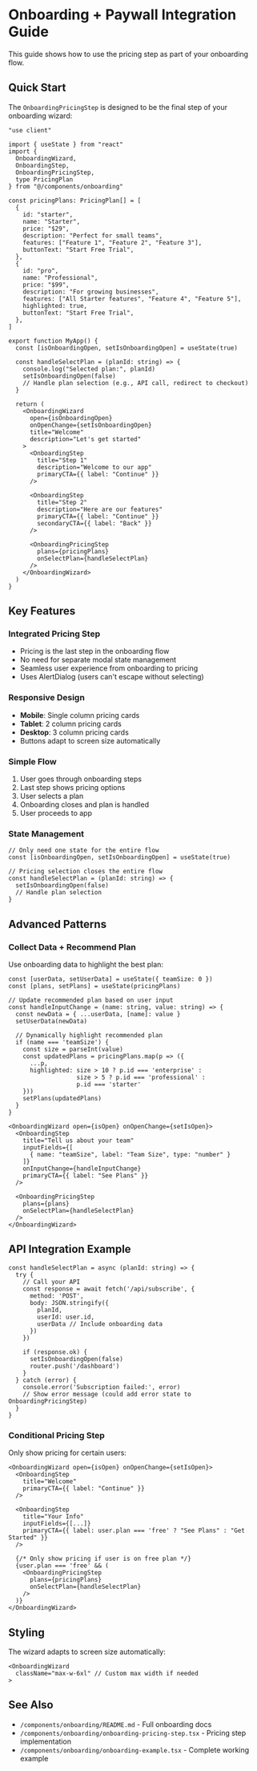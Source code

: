 # Onboarding + Paywall Integration Guide

This guide shows how to use the pricing step as part of your onboarding flow.

## Quick Start

The `OnboardingPricingStep` is designed to be the final step of your onboarding wizard:

```tsx
"use client"

import { useState } from "react"
import { 
  OnboardingWizard, 
  OnboardingStep, 
  OnboardingPricingStep,
  type PricingPlan 
} from "@/components/onboarding"

const pricingPlans: PricingPlan[] = [
  {
    id: "starter",
    name: "Starter",
    price: "$29",
    description: "Perfect for small teams",
    features: ["Feature 1", "Feature 2", "Feature 3"],
    buttonText: "Start Free Trial",
  },
  {
    id: "pro",
    name: "Professional",
    price: "$99",
    description: "For growing businesses",
    features: ["All Starter features", "Feature 4", "Feature 5"],
    highlighted: true,
    buttonText: "Start Free Trial",
  },
]

export function MyApp() {
  const [isOnboardingOpen, setIsOnboardingOpen] = useState(true)

  const handleSelectPlan = (planId: string) => {
    console.log("Selected plan:", planId)
    setIsOnboardingOpen(false)
    // Handle plan selection (e.g., API call, redirect to checkout)
  }

  return (
    <OnboardingWizard
      open={isOnboardingOpen}
      onOpenChange={setIsOnboardingOpen}
      title="Welcome"
      description="Let's get started"
    >
      <OnboardingStep
        title="Step 1"
        description="Welcome to our app"
        primaryCTA={{ label: "Continue" }}
      />
      
      <OnboardingStep
        title="Step 2"
        description="Here are our features"
        primaryCTA={{ label: "Continue" }}
        secondaryCTA={{ label: "Back" }}
      />
      
      <OnboardingPricingStep
        plans={pricingPlans}
        onSelectPlan={handleSelectPlan}
      />
    </OnboardingWizard>
  )
}
```

## Key Features

### Integrated Pricing Step
- Pricing is the last step in the onboarding flow
- No need for separate modal state management
- Seamless user experience from onboarding to pricing
- Uses AlertDialog (users can't escape without selecting)

### Responsive Design
- **Mobile**: Single column pricing cards
- **Tablet**: 2 column pricing cards
- **Desktop**: 3 column pricing cards
- Buttons adapt to screen size automatically

### Simple Flow
1. User goes through onboarding steps
2. Last step shows pricing options
3. User selects a plan
4. Onboarding closes and plan is handled
5. User proceeds to app

### State Management
```tsx
// Only need one state for the entire flow
const [isOnboardingOpen, setIsOnboardingOpen] = useState(true)

// Pricing selection closes the entire flow
const handleSelectPlan = (planId: string) => {
  setIsOnboardingOpen(false)
  // Handle plan selection
}
```

## Advanced Patterns

### Collect Data + Recommend Plan
Use onboarding data to highlight the best plan:

```tsx
const [userData, setUserData] = useState({ teamSize: 0 })
const [plans, setPlans] = useState(pricingPlans)

// Update recommended plan based on user input
const handleInputChange = (name: string, value: string) => {
  const newData = { ...userData, [name]: value }
  setUserData(newData)
  
  // Dynamically highlight recommended plan
  if (name === 'teamSize') {
    const size = parseInt(value)
    const updatedPlans = pricingPlans.map(p => ({
      ...p,
      highlighted: size > 10 ? p.id === 'enterprise' : 
                   size > 5 ? p.id === 'professional' : 
                   p.id === 'starter'
    }))
    setPlans(updatedPlans)
  }
}

<OnboardingWizard open={isOpen} onOpenChange={setIsOpen}>
  <OnboardingStep
    title="Tell us about your team"
    inputFields={[
      { name: "teamSize", label: "Team Size", type: "number" }
    ]}
    onInputChange={handleInputChange}
    primaryCTA={{ label: "See Plans" }}
  />
  
  <OnboardingPricingStep
    plans={plans}
    onSelectPlan={handleSelectPlan}
  />
</OnboardingWizard>
```

## API Integration Example

```tsx
const handleSelectPlan = async (planId: string) => {
  try {
    // Call your API
    const response = await fetch('/api/subscribe', {
      method: 'POST',
      body: JSON.stringify({ 
        planId, 
        userId: user.id,
        userData // Include onboarding data
      })
    })
    
    if (response.ok) {
      setIsOnboardingOpen(false)
      router.push('/dashboard')
    }
  } catch (error) {
    console.error('Subscription failed:', error)
    // Show error message (could add error state to OnboardingPricingStep)
  }
}
```

### Conditional Pricing Step

Only show pricing for certain users:

```tsx
<OnboardingWizard open={isOpen} onOpenChange={setIsOpen}>
  <OnboardingStep
    title="Welcome"
    primaryCTA={{ label: "Continue" }}
  />
  
  <OnboardingStep
    title="Your Info"
    inputFields={[...]}
    primaryCTA={{ label: user.plan === 'free' ? "See Plans" : "Get Started" }}
  />
  
  {/* Only show pricing if user is on free plan */}
  {user.plan === 'free' && (
    <OnboardingPricingStep
      plans={pricingPlans}
      onSelectPlan={handleSelectPlan}
    />
  )}
</OnboardingWizard>
```

## Styling

The wizard adapts to screen size automatically:

```tsx
<OnboardingWizard
  className="max-w-6xl" // Custom max width if needed
>
```

## See Also

- `/components/onboarding/README.md` - Full onboarding docs
- `/components/onboarding/onboarding-pricing-step.tsx` - Pricing step implementation
- `/components/onboarding/onboarding-example.tsx` - Complete working example

